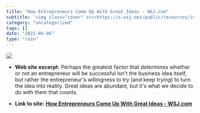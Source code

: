 ```yaml
---
title: "How Entrepreneurs Come Up With Great Ideas - WSJ.com"
subtitle: '<img class="cover" src=https://s.wsj.net/public/resources/images/SM-AA742_SMCOVE_F_20130425133823.jp...'
category: "uncategorized"
tags: []
date: "2021-04-06"
type: "rain"
---
```

<img class="cover" src=https://s.wsj.net/public/resources/images/SM-AA742_SMCOVE_F_20130425133823.jpg>



* **Web site excerpt:** Perhaps the greatest factor that determines whether or not an entrepreneur will be successful isn't the business idea itself, but rather the entrepreneur's willingness to try (and keep trying) to turn the idea into reality. Great ideas are abundant, but it's what we decide to do with them that counts.

* **Link to site:** **[How Entrepreneurs Come Up With Great Ideas - WSJ.com](http://online.wsj.com/article/SB10001424127887324445904578283792526004684.html?mod=e2tw)**